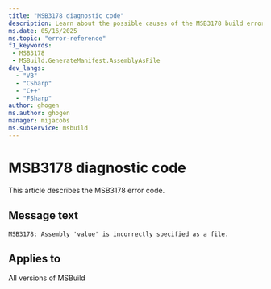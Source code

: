 ```yaml
---
title: "MSB3178 diagnostic code"
description: Learn about the possible causes of the MSB3178 build error, and get troubleshooting tips.
ms.date: 05/16/2025
ms.topic: "error-reference"
f1_keywords:
 - MSB3178
 - MSBuild.GenerateManifest.AssemblyAsFile
dev_langs:
  - "VB"
  - "CSharp"
  - "C++"
  - "FSharp"
author: ghogen
ms.author: ghogen
manager: mijacobs
ms.subservice: msbuild
---
```


# MSB3178 diagnostic code

<!-- :::ErrorDefinitionDescription::: -->
<!-- :::editable-content name="introDescription"::: -->
This article describes the MSB3178 error code.
<!-- :::editable-content-end::: -->

## Message text

<!-- :::editable-content name="messageText"::: -->
`MSB3178: Assembly 'value' is incorrectly specified as a file.`
<!-- :::editable-content-end::: -->
<!-- MSB3178: Assembly '{0}' is incorrectly specified as a file. -->

<!-- :::editable-content name="postOutputDescription"::: -->
<!--
{StrBegin="MSB3178: "}
-->
<!-- :::editable-content-end::: -->
<!-- :::ErrorDefinitionDescription-end::: -->

## Applies to

All versions of MSBuild
